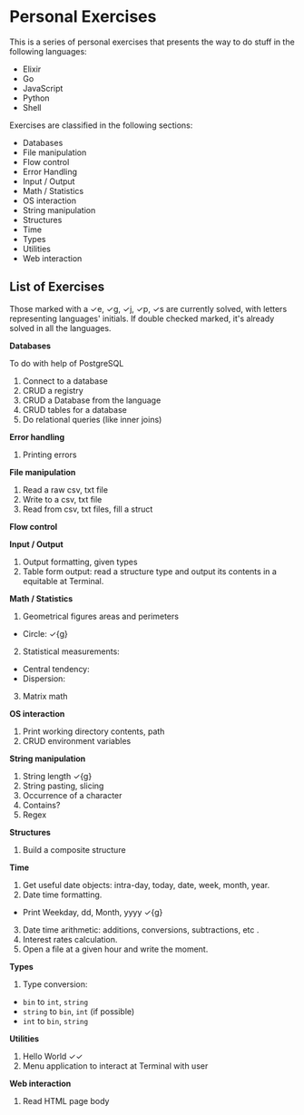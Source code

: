 # Personal Exercises

This is a series of personal exercises that presents the way to do stuff in the following languages:

* Elixir
* Go
* JavaScript
* Python
* Shell

Exercises are classified in the following sections:

* Databases
* File manipulation
* Flow control
* Error Handling
* Input / Output
* Math / Statistics
* OS interaction
* String manipulation
* Structures
* Time
* Types
* Utilities
* Web interaction


## List of Exercises

Those marked with a ✓e, ✓g, ✓j, ✓p, ✓s are currently solved, with letters representing languages' initials. If double checked marked, it's already solved in all the languages.

__Databases__

To do with help of PostgreSQL
1. Connect to a database
2. CRUD a registry
3. CRUD a Database from the language
4. CRUD tables for a database
5. Do relational queries (like inner joins)

__Error handling__

1. Printing errors

__File manipulation__

1. Read a raw csv, txt file
2. Write to a csv, txt file
3. Read from csv, txt files, fill a struct

__Flow control__

__Input / Output__

1. Output formatting, given types
2. Table form output: read a structure type and output its contents in a equitable at Terminal.

__Math / Statistics__

1. Geometrical figures areas and perimeters
  * Circle: ✓{g}
2. Statistical measurements:
  * Central tendency:
  * Dispersion:
3. Matrix math

__OS interaction__

1. Print working directory contents, path
2. CRUD environment variables

__String manipulation__

1. String length ✓{g}
2. String pasting, slicing
3. Occurrence of a character
4. Contains?
10. Regex

__Structures__

1. Build a composite structure

__Time__

1. Get useful date objects: intra-day, today, date, week, month, year.
2. Date time formatting.
  * Print Weekday, dd, Month, yyyy ✓{g}
3. Date time arithmetic: additions, conversions, subtractions, etc .
4. Interest rates calculation.
5. Open a file at a given hour and write the moment.

__Types__

1. Type conversion:
  * `bin` to `int`, `string`
  * `string` to `bin`, `int` (if possible)
  * `int` to `bin`, `string`

__Utilities__

1. Hello World ✓✓
2. Menu application to interact at Terminal with user

__Web interaction__

1. Read HTML page body
